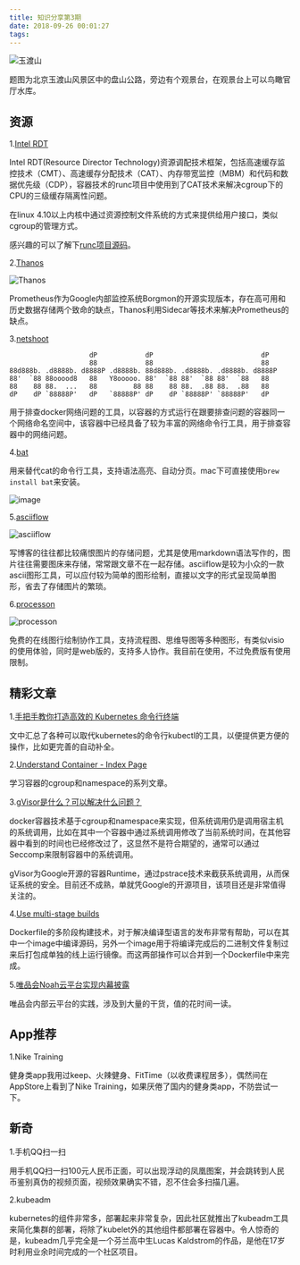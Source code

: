 ```yaml
---
title: 知识分享第3期
date: 2018-09-26 00:01:27
tags:
---
```


![玉渡山](https://kuring.oss-cn-beijing.aliyuncs.com/images/yudushan.jpeg)

题图为北京玉渡山风景区中的盘山公路，旁边有个观景台，在观景台上可以鸟瞰官厅水库。

## 资源

1.[Intel RDT](https://www.intel.cn/content/www/cn/zh/architecture-and-technology/resource-director-technology.html)

Intel RDT(Resource Director Technology)资源调配技术框架，包括高速缓存监控技术（CMT）、高速缓存分配技术（CAT）、内存带宽监控（MBM）和代码和数据优先级（CDP），容器技术的runc项目中使用到了CAT技术来解决cgroup下的CPU的三级缓存隔离性问题。

在linux 4.10以上内核中通过资源控制文件系统的方式来提供给用户接口，类似cgroup的管理方式。

感兴趣的可以了解下[runc项目源码](https://github.com/opencontainers/runc/blob/master/libcontainer/intelrdt/intelrdt.go)。

2.[Thanos](https://github.com/improbable-eng/thanos)

![Thanos](https://kuring.oss-cn-beijing.aliyuncs.com/images/Thanos-logo_fullmedium.png)

Prometheus作为Google内部监控系统Borgmon的开源实现版本，存在高可用和历史数据存储两个致命的缺点，Thanos利用Sidecar等技术来解决Prometheus的缺点。

3.[netshoot](https://github.com/nicolaka/netshoot)

```
                    dP            dP                           dP
                    88            88                           88
88d888b. .d8888b. d8888P .d8888b. 88d888b. .d8888b. .d8888b. d8888P
88'  `88 88ooood8   88   Y8ooooo. 88'  `88 88'  `88 88'  `88   88
88    88 88.  ...   88         88 88    88 88.  .88 88.  .88   88
dP    dP `88888P'   dP   `88888P' dP    dP `88888P' `88888P'   dP
```

用于排查docker网络问题的工具，以容器的方式运行在跟要排查问题的容器同一个网络命名空间中，该容器中已经具备了较为丰富的网络命令行工具，用于排查容器中的网络问题。

4.[bat](https://github.com/sharkdp/bat)

用来替代cat的命令行工具，支持语法高亮、自动分页。mac下可直接使用`brew install bat`来安装。

![image](https://camo.githubusercontent.com/9d3d89364f2cc83ace8f29646a6236bc15ea1da0/68747470733a2f2f696d6775722e636f6d2f724773646e44652e706e67)

5.[asciiflow](http://asciiflow.com/)

![asciiflow](https://kuring.oss-cn-beijing.aliyuncs.com/images/asciiflow.png)

写博客的往往都比较痛恨图片的存储问题，尤其是使用markdown语法写作的，图片往往需要图床来存储，常常跟文章不在一起存储。asciiflow是较为小众的一款ascii图形工具，可以应付较为简单的图形绘制，直接以文字的形式呈现简单图形，省去了存储图片的繁琐。

6.[processon](https://www.processon.com)

![processon](https://kuring.oss-cn-beijing.aliyuncs.com/images/processon.gif)

免费的在线图行绘制协作工具，支持流程图、思维导图等多种图形，有类似visio的使用体验，同时是web版的，支持多人协作。我目前在使用，不过免费版有使用限制。

## 精彩文章

1.[手把手教你打造高效的 Kubernetes 命令行终端
](https://mp.weixin.qq.com/s?__biz=MzI3MTI2NzkxMA==&mid=2247486254&idx=1&sn=c78b509e84a64cb921280a5e1e111bb7&chksm=eac52a07ddb2a311c2a21a3decf26c8ab5d9b0d6c9ff8701a8db3e369d76fe9c6045e34808f1&mpshare=1&scene=1&srcid=0915GAFGR2dEjnoRI1ngfo8f%23rd)

文中汇总了各种可以取代kubernetes的命令行kubectl的工具，以便提供更方便的操作，比如更完善的自动补全。

2.[Understand Container - Index Page](http://pierrchen.blogspot.com/2018/08/understand-container-index.html)

学习容器的cgroup和namespace的系列文章。

3.[gVisor是什么？可以解决什么问题？](https://mp.weixin.qq.com/s?__biz=MzA5OTAyNzQ2OA==&mid=2649698847&idx=1&sn=b1ffce56c1397b3f60f8c776aff0ae85&chksm=88930d7cbfe4846a14fe50e9824e8a81abce19097717b1fbd3834101b21872f5ccdb6aab9366&mpshare=1&scene=1&srcid=0919nVdgzYLK9dtdRUsf2ifa%23rd)

docker容器技术基于cgroup和namespace来实现，但系统调用仍是调用宿主机的系统调用，比如在其中一个容器中通过系统调用修改了当前系统时间，在其他容器中看到的时间也已经修改过了，这显然不是符合期望的，通常可以通过Seccomp来限制容器中的系统调用。

gVisor为Google开源的容器Runtime，通过pstrace技术来截获系统调用，从而保证系统的安全。目前还不成熟，单就凭Google的开源项目，该项目还是非常值得关注的。

4.[Use multi-stage builds](https://docs.docker.com/develop/develop-images/multistage-build/)

Dockerfile的多阶段构建技术，对于解决编译型语言的发布非常有帮助，可以在其中一个image中编译源码，另外一个image用于将编译完成后的二进制文件复制过来后打包成单独的线上运行镜像。而这两部操作可以合并到一个Dockerfile中来完成。

5.[唯品会Noah云平台实现内幕披露](https://mp.weixin.qq.com/s?__biz=MzA5OTAyNzQ2OA==&mid=2649698903&idx=1&sn=6392175b0cf62825e4981b08acc85fda&chksm=88930d34bfe48422ee85d50037489868e2432b6aa4c7bef6dc46b8eaa3852f91bd5da14c5da1&mpshare=1&scene=1&srcid=09255FcTm8fVdN6r5OqWkTvK%23rd)

唯品会内部云平台的实践，涉及到大量的干货，值的花时间一读。

## App推荐

1.Nike Training

健身类app我用过keep、火辣健身、FitTime（以收费课程居多），偶然间在AppStore上看到了Nike Training，如果厌倦了国内的健身类app，不防尝试一下。

## 新奇

1.手机QQ扫一扫

用手机QQ扫一扫100元人民币正面，可以出现浮动的凤凰图案，并会跳转到人民币鉴别真伪的视频页面，视频效果确实不错，忍不住会多扫描几遍。

2.kubeadm

kubernetes的组件非常多，部署起来非常复杂，因此社区就推出了kubeadm工具来简化集群的部署，将除了kubelet外的其他组件都部署在容器中。令人惊奇的是，kubeadm几乎完全是一个芬兰高中生Lucas KaIdstrom的作品，是他在17岁时利用业余时间完成的一个社区项目。
